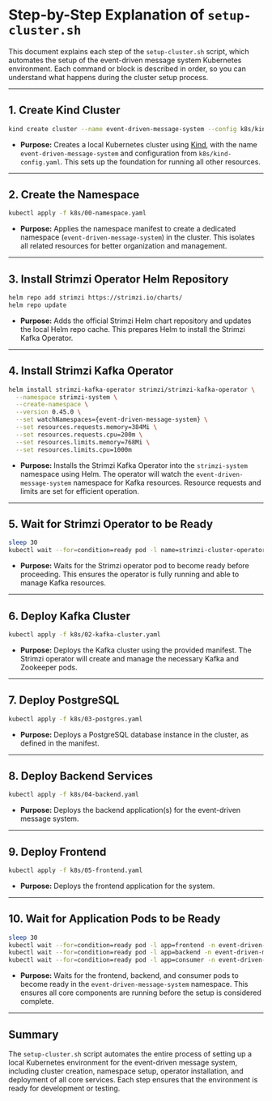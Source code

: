 # Step-by-Step Explanation of `setup-cluster.sh`

This document explains each step of the `setup-cluster.sh` script, which automates the setup of the event-driven message system Kubernetes environment. Each command or block is described in order, so you can understand what happens during the cluster setup process.

---

## 1. Create Kind Cluster

```bash
kind create cluster --name event-driven-message-system --config k8s/kind-config.yaml
```

- **Purpose:** Creates a local Kubernetes cluster using [Kind](https://kind.sigs.k8s.io/), with the name `event-driven-message-system` and configuration from `k8s/kind-config.yaml`. This sets up the foundation for running all other resources.

---

## 2. Create the Namespace

```bash
kubectl apply -f k8s/00-namespace.yaml
```

- **Purpose:** Applies the namespace manifest to create a dedicated namespace (`event-driven-message-system`) in the cluster. This isolates all related resources for better organization and management.

---

## 3. Install Strimzi Operator Helm Repository

```bash
helm repo add strimzi https://strimzi.io/charts/
helm repo update
```

- **Purpose:** Adds the official Strimzi Helm chart repository and updates the local Helm repo cache. This prepares Helm to install the Strimzi Kafka Operator.

---

## 4. Install Strimzi Kafka Operator

```bash
helm install strimzi-kafka-operator strimzi/strimzi-kafka-operator \
  --namespace strimzi-system \
  --create-namespace \
  --version 0.45.0 \
  --set watchNamespaces={event-driven-message-system} \
  --set resources.requests.memory=384Mi \
  --set resources.requests.cpu=200m \
  --set resources.limits.memory=768Mi \
  --set resources.limits.cpu=1000m
```

- **Purpose:** Installs the Strimzi Kafka Operator into the `strimzi-system` namespace using Helm. The operator will watch the `event-driven-message-system` namespace for Kafka resources. Resource requests and limits are set for efficient operation.

---

## 5. Wait for Strimzi Operator to be Ready

```bash
sleep 30
kubectl wait --for=condition=ready pod -l name=strimzi-cluster-operator -n strimzi-system --timeout=60s
```

- **Purpose:** Waits for the Strimzi operator pod to become ready before proceeding. This ensures the operator is fully running and able to manage Kafka resources.

---

## 6. Deploy Kafka Cluster

```bash
kubectl apply -f k8s/02-kafka-cluster.yaml
```

- **Purpose:** Deploys the Kafka cluster using the provided manifest. The Strimzi operator will create and manage the necessary Kafka and Zookeeper pods.

---

## 7. Deploy PostgreSQL

```bash
kubectl apply -f k8s/03-postgres.yaml
```

- **Purpose:** Deploys a PostgreSQL database instance in the cluster, as defined in the manifest.

---

## 8. Deploy Backend Services

```bash
kubectl apply -f k8s/04-backend.yaml
```

- **Purpose:** Deploys the backend application(s) for the event-driven message system.

---

## 9. Deploy Frontend

```bash
kubectl apply -f k8s/05-frontend.yaml
```

- **Purpose:** Deploys the frontend application for the system.

---

## 10. Wait for Application Pods to be Ready

```bash
sleep 30
kubectl wait --for=condition=ready pod -l app=frontend -n event-driven-message-system --timeout=120s
kubectl wait --for=condition=ready pod -l app=backend -n event-driven-message-system --timeout=120s
kubectl wait --for=condition=ready pod -l app=consumer -n event-driven-message-system --timeout=120s
```

- **Purpose:** Waits for the frontend, backend, and consumer pods to become ready in the `event-driven-message-system` namespace. This ensures all core components are running before the setup is considered complete.

---

## Summary

The `setup-cluster.sh` script automates the entire process of setting up a local Kubernetes environment for the event-driven message system, including cluster creation, namespace setup, operator installation, and deployment of all core services. Each step ensures that the environment is ready for development or testing.
